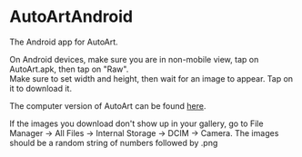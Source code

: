 # AutoArtAndroid
The Android app for AutoArt.

On Android devices, make sure you are in non-mobile view, tap on AutoArt.apk, then tap on "Raw".  
Make sure to set width and height, then wait for an image to appear. Tap on it to download it.

The computer version of AutoArt can be found [here](http://github.com/pommicket/AutoArt).

If the images you download don't show up in your gallery, go to File Manager -> All Files -> Internal Storage -> DCIM -> Camera. The images should be a random string of numbers followed by .png
